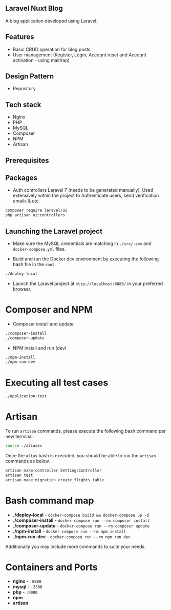 ## Laravel Nuxt Blog

A blog application developed using Laravel.

## Features

- Basic CRUD operation for blog posts.
- User management (Register, Login, Account reset and Account activation - using mailtrap)

## Design Pattern

- Repository

## Tech stack

- Nginx
- PHP
- MySQL
- Composer
- NPM
- Artisan

## Prerequisites

## Packages

- Auth controllers Laravel 7 (needs to be generated manually). Used extensively within the project to Authenticate users, send verification emails & etc.

```sh
composer require laravel/ui
php artisan ui:controllers
```

## Launching the Laravel project

- Make sure the MySQL credentials are matching in `./src/.env` and `docker-compose.yml` files.

- Build and run the Docker dev environment by executing the following bash file in the `root`.

```sh
./deploy-local
```

- Launch the Laravel project at `http://localhost:8080/` in your preferred browser.

# Composer and NPM

- Composer install and update

```sh
./composer-install
./composer-update
```

- NPM install and run (dev)

```sh
./npm-install
./npm-run-dev
```

# Executing all test cases

```sh
./application-test
```

# Artisan

To run `artisan` commands, please execute the following bash command per new terminal.

```sh
source ./aliases
```

Once the `alias` bash is executed, you should be able to run the `artisan` commands as below.

```sh
artisan make:controller SettingsController
artisan test
artisan make:migration create_flights_table
```

# Bash command map

- **./deploy-local** - `docker-compose build && docker-compose up -d`
- **./composer-install** - `docker-compose run --rm composer install`
- **./composer-update** - `docker-compose run --rm composer update`
- **./npm-install** - `docker-compose run --rm npm install`
- **./npm-run-dev** - `docker-compose run --rm npm run dev`

Additionally you may include more commands to suite your needs.

# Containers and Ports

- **nginx** - `:8080`
- **mysql** - `:3306`
- **php** - `:9000`
- **npm**
- **artisan**
